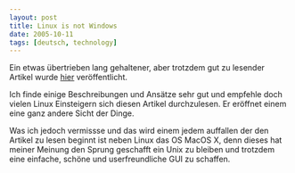 ```yaml
---
layout: post
title: Linux is not Windows
date: 2005-10-11
tags: [deutsch, technology]
---
```


Ein etwas übertrieben lang gehaltener, aber trotzdem gut zu lesender Artikel wurde [hier](http://linux.oneandoneis2.org/LNW.htm) veröffentlicht.

Ich finde einige Beschreibungen und Ansätze sehr gut und empfehle doch vielen Linux Einsteigern sich diesen Artikel durchzulesen. Er eröffnet einem eine ganz andere Sicht der Dinge.

Was ich jedoch vermissse und das wird einem jedem auffallen der den Artikel zu lesen beginnt ist neben Linux das OS MacOS X, denn dieses hat meiner Meinung den Sprung geschafft ein Unix zu bleiben und trotzdem eine einfache, schöne und userfreundliche GUI zu schaffen.